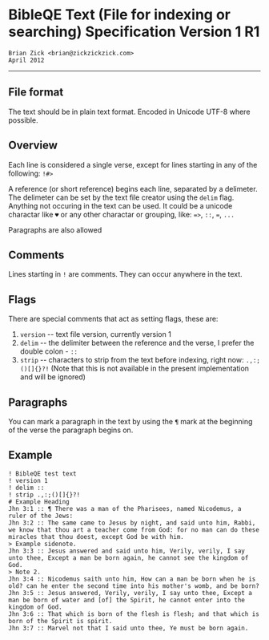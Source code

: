 # BibleQE Text (File for indexing or searching) Specification Version 1 R1

    Brian Zick <brian@zickzickzick.com>
    April 2012 
    
---

## File format

The text should be in plain text format. Encoded in Unicode UTF-8 where possible.

## Overview

Each line is considered a single verse, except for lines starting in any of the following: `!#>`

A reference (or short reference) begins each line, separated by a delimeter. The delimeter can be set by the text file creator using the `delim` flag. Anything not occuring in the text can be used. It could be a unicode charactar like `♥` or any other charactar or grouping, like: `=>`, `::`, `=`, `...`

Paragraphs are also allowed

## Comments

Lines starting in `!` are comments. They can occur anywhere in the text.

## Flags

There are special comments that act as setting flags, these are:

1. `version` -- text file version, currently version 1
2. `delim` -- the delimiter between the reference and the verse, I prefer the double colon - `::`
3. `strip` -- characters to strip from the text before indexing, right now: `.,:;()[]{}?!` (Note that this is not available in the present implementation and will be ignored)

## Paragraphs

You can mark a paragraph in the text by using the `¶` mark at the beginning of the verse the paragraph begins on.

## Example

	! BibleQE test text
	! version 1
	! delim ::
	! strip .,:;()[]{}?!
	# Example Heading
	Jhn 3:1 :: ¶ There was a man of the Pharisees, named Nicodemus, a ruler of the Jews:
	Jhn 3:2 :: The same came to Jesus by night, and said unto him, Rabbi, we know that thou art a teacher come from God: for no man can do these miracles that thou doest, except God be with him.
	> Example sidenote.
	Jhn 3:3 :: Jesus answered and said unto him, Verily, verily, I say unto thee, Except a man be born again, he cannot see the kingdom of God.
	> Note 2.
	Jhn 3:4 :: Nicodemus saith unto him, How can a man be born when he is old? can he enter the second time into his mother's womb, and be born?
	Jhn 3:5 :: Jesus answered, Verily, verily, I say unto thee, Except a man be born of water and [of] the Spirit, he cannot enter into the kingdom of God.
	Jhn 3:6 :: That which is born of the flesh is flesh; and that which is born of the Spirit is spirit.
	Jhn 3:7 :: Marvel not that I said unto thee, Ye must be born again.
    
